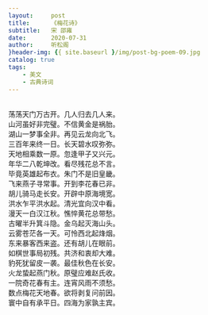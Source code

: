 ```yaml
---
layout:     post
title:      《梅花诗》
subtitle:   宋 邵雍
date:       2020-07-31
author:     听松阁
}header-img: {{ site.baseurl }/img/post-bg-poem-09.jpg
catalog: true
tags:
    - 美文
    - 古典诗词
---
```


<br>
荡荡天门万古开。几人归去几人来。<br>
山河虽好非完璧。不信黄金是祸胎。<br>
湖山一梦事全非。再见云龙向北飞。<br>
三百年来终一日。长天碧水叹弥弥。<br>
天地相乘数一原。忽逢甲子又兴元。<br>
年华二八乾坤改。看尽残花总不言。<br>
毕竟英雄起布衣。朱门不是旧皇畿。<br>
飞来燕子寻常事。开到李花春已非。<br>
胡儿骑马走长安。开辟中原海境宽。<br>
洪水乍平洪水起。清光宜向汉中看。<br>
漫天一白汉江秋。憔悴黄花总带愁。<br>
古曜半升箕斗隐。金乌起灭海山头。<br>
云雾苍茫各一天。可怜西北起烽烟。<br>
东来暴客西来盗。还有胡儿在眼前。<br>
如棋世事局初残。共济和衷却大难。<br>
豹死犹留皮一袭。最佳秋色在长安。<br>
火龙蛰起燕门秋。原璧应难赵氏收。<br>
一院奇花春有主。连宵风雨不须愁。<br>
数点梅花天地春。欲将剥复问前因。<br>
寰中自有承平日。四海为家孰主宾。<br>
<br>
